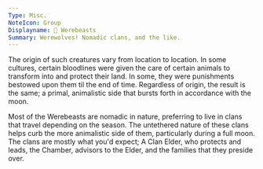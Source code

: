 ```yaml
---
Type: Misc.
NoteIcon: Group
Displayname: 🐶 Werebeasts
Summary: Werewolves! Nomadic clans, and the like.
---
```

The origin of such creatures vary from location to location. In some cultures, certain bloodlines were given the care of certain animals to transform into and protect their land. In some, they were punishments bestowed upon them til the end of time. Regardless of origin, the result is the same; a primal, animalistic side that bursts forth in accordance with the moon.

Most of the Werebeasts are nomadic in nature, preferring to live in clans that travel depending on the season. The untethered nature of these clans helps curb the more animalistic side of them, particularly during a full moon. The clans are mostly what you'd expect; A Clan Elder, who protects and leads, the Chamber, advisors to the Elder, and the families that they preside over.
